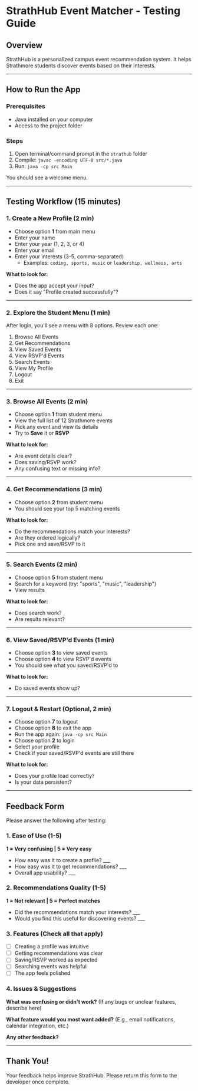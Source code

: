 # StrathHub Event Matcher - Testing Guide

## Overview

StrathHub is a personalized campus event recommendation system. It helps Strathmore students discover events based on their interests.

---

## How to Run the App

### Prerequisites

- Java installed on your computer
- Access to the project folder

### Steps

1. Open terminal/command prompt in the `strathub` folder
2. Compile: `javac -encoding UTF-8 src/*.java`
3. Run: `java -cp src Main`

You should see a welcome menu.

---

## Testing Workflow (15 minutes)

### 1. Create a New Profile (2 min)

- Choose option **1** from main menu
- Enter your name
- Enter your year (1, 2, 3, or 4)
- Enter your email
- Enter your interests (3-5, comma-separated)
  - Examples: `coding, sports, music` or `leadership, wellness, arts`

**What to look for:**

- Does the app accept your input?
- Does it say "Profile created successfully"?

---

### 2. Explore the Student Menu (1 min)

After login, you'll see a menu with 8 options. Review each one:

1. Browse All Events
2. Get Recommendations
3. View Saved Events
4. View RSVP'd Events
5. Search Events
6. View My Profile
7. Logout
8. Exit

---

### 3. Browse All Events (2 min)

- Choose option **1** from student menu
- View the full list of 12 Strathmore events
- Pick any event and view its details
- Try to **Save** it or **RSVP**

**What to look for:**

- Are event details clear?
- Does saving/RSVP work?
- Any confusing text or missing info?

---

### 4. Get Recommendations (3 min)

- Choose option **2** from student menu
- You should see your top 5 matching events

**What to look for:**

- Do the recommendations match your interests?
- Are they ordered logically?
- Pick one and save/RSVP to it

---

### 5. Search Events (2 min)

- Choose option **5** from student menu
- Search for a keyword (try: "sports", "music", "leadership")
- View results

**What to look for:**

- Does search work?
- Are results relevant?

---

### 6. View Saved/RSVP'd Events (1 min)

- Choose option **3** to view saved events
- Choose option **4** to view RSVP'd events
- You should see what you saved/RSVP'd to

**What to look for:**

- Do saved events show up?

---

### 7. Logout & Restart (Optional, 2 min)

- Choose option **7** to logout
- Choose option **8** to exit the app
- Run the app again: `java -cp src Main`
- Choose option **2** to login
- Select your profile
- Check if your saved/RSVP'd events are still there

**What to look for:**

- Does your profile load correctly?
- Is your data persistent?

---

## Feedback Form

Please answer the following after testing:

### 1. Ease of Use (1-5)

**1 = Very confusing | 5 = Very easy**

- How easy was it to create a profile? \_\_\_
- How easy was it to get recommendations? \_\_\_
- Overall app usability? \_\_\_

### 2. Recommendations Quality (1-5)

**1 = Not relevant | 5 = Perfect matches**

- Did the recommendations match your interests? \_\_\_
- Would you find this useful for discovering events? \_\_\_

### 3. Features (Check all that apply)

- [ ] Creating a profile was intuitive
- [ ] Getting recommendations was clear
- [ ] Saving/RSVP worked as expected
- [ ] Searching events was helpful
- [ ] The app feels polished

### 4. Issues & Suggestions

**What was confusing or didn't work?**
(If any bugs or unclear features, describe here)

**What feature would you most want added?**
(E.g., email notifications, calendar integration, etc.)

**Any other feedback?**

---

## Thank You!

Your feedback helps improve StrathHub. Please return this form to the developer once complete.
